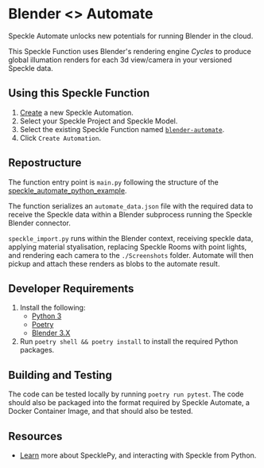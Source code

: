 # Blender <> Automate


Speckle Automate unlocks new potentials for running Blender in the cloud.

This Speckle Function uses Blender's rendering engine *Cycles* to produce global illumation renders for each 3d view/camera in your versioned Speckle data.


## Using this Speckle Function

1. [Create](https://automate.speckle.dev/) a new Speckle Automation.
1. Select your Speckle Project and Speckle Model.
1. Select the existing Speckle Function named [`blender-automate`](https://automate.speckle.dev/functions/fe6015a999).
1. Click `Create Automation`.


## Repostructure

The function entry point is `main.py` following the structure of the [speckle_automate_python_example](https://github.com/specklesystems/speckle_automate_python_example).

The function serializes an `automate_data.json` file with the required data to receive the Speckle data within a Blender subprocess running the Speckle Blender connector.

`speckle_import.py` runs within the Blender context, receiving speckle data, applying material styalisation, replacing Speckle Rooms with point lights, and rendering each camera to the `./Screenshots` folder. Automate will then pickup and attach these renders as blobs to the automate result.


## Developer Requirements

1. Install the following:
    - [Python 3](https://www.python.org/downloads/)
    - [Poetry](https://python-poetry.org/docs/#installing-with-the-official-installer)
    - [Blender 3.X](https://www.blender.org/)
1. Run `poetry shell && poetry install` to install the required Python packages.

## Building and Testing

The code can be tested locally by running `poetry run pytest`.
The code should also be packaged into the format required by Speckle Automate, a Docker Container Image, and that should also be tested.

## Resources

- [Learn](https://speckle.guide/dev/python.html) more about SpecklePy, and interacting with Speckle from Python.
